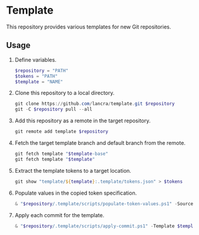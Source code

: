# Template

This repository provides various templates for new Git repositories.

## Usage

1. Define variables.

   ```powershell
   $repository = "PATH"
   $tokens = "PATH"
   $template = "NAME"
   ```

1. Clone this repository to a local directory.

   ```powershell
   git clone https://github.com/lancra/template.git $repository
   git -C $repository pull --all
   ```

1. Add this repository as a remote in the target repository.

   ```powershell
   git remote add template $repository
   ```

1. Fetch the target template branch and default branch from the remote.

   ```powershell
   git fetch template "$template-base"
   git fetch template "$template"
   ```

1. Extract the template tokens to a target location.

   ```powershell
   git show "template/${template}:.template/tokens.json" > $tokens
   ```

1. Populate values in the copied token specification.

   ```powershell
   & "$repository/.template/scripts/populate-token-values.ps1" -Source $tokens
   ```

1. Apply each commit for the template.

   ```powershell
   & "$repository/.template/scripts/apply-commit.ps1" -Template $template -TokenPath $tokens
   ```
